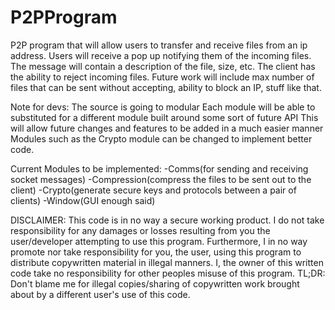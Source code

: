 P2PProgram
==========

P2P program that will allow users to transfer and receive files from an ip address. Users will receive a pop up
notifying them of the incoming files. The message will contain a description of the file, size, etc. The client has
the ability to reject incoming files. Future work will include max number of files that can be sent without accepting,
ability to block an IP, stuff like that.

Note for devs:
The source is going to modular
Each module will be able to substituted for a different module built around some sort of future API
This will allow future changes and features to be added in a much easier manner
Modules such as the Crypto module can be changed to implement better code.

Current Modules to be implemented:
-Comms(for sending and receiving socket messages)
-Compression(compress the files to be sent out to the client)
-Crypto(generate secure keys and protocols between a pair of clients)
-Window(GUI enough said)


DISCLAIMER:
This code is in no way a secure working product. I do not take responsibility for any damages or losses resulting from
you the user/developer attempting to use this program. Furthermore, I in no way promote nor take responsibility for 
you, the user, using this program to distribute copywritten material in illegal manners. I, the owner of this written
code take no responsibility for other peoples misuse of this program. 
TL;DR: Don't blame me for illegal copies/sharing of copywritten work brought about by a different user's use of this
code.

